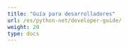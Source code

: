 ```yaml
---
title: "Guía para desarrolladores"
url: /es/python-net/developer-guide/
weight: 20
type: docs
---
```




